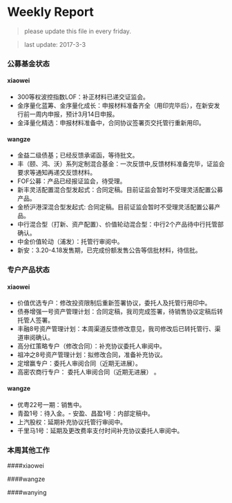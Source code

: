 # Weekly Report

>please update this file in every friday.

>last update: 2017-3-3


### 公募基金状态
#### xiaowei
- 300等权波控指数LOF：补正材料已递交证监会。
- 金序量化蓝筹、金序量化成长：申报材料准备齐全（用印完毕后），在新安发行前一周内申报，预计3月14日申报。
- 金泽量化精选：申报材料准备中，合同协议签署页交托管行重新用印。

#### wangze
- 金益二级债基；已经反馈承诺函，等待批文。
- 丰（颐、鸿、沃）系列定制混合基金：一次反馈中,反馈材料准备完毕，证监会要求等通知再递交反馈材料。
- FOF公募：产品已经报证监会，待受理。
- 新丰灵活配置混合型发起式：合同定稿。目前证监会暂时不受理灵活配置公募产品。
- 金桥沪港深混合型发起式: 合同定稿。目前证监会暂时不受理灵活配置公募产品。
- 中行混合型（打新、资产配置）、价值轮动混合型：中行2个产品待中行托管部确认。
- 中金价值轮动（浦发）：托管行审阅中。
- 新安：3.20-4.18发售期，已完成份额发售公告等信批材料，待信批。

### 专户产品状态
#### xiaowei
- 价值优选专户：修改投资限制后重新签署协议，委托人及托管行用印中。
- 债券增强一号资产管理计划：合同定稿，我司完成签署，待销售协议定稿后转托管人签署。
- 丰融8号资产管理计划：本周渠道反馈修改意见，我司修改后已转托管行、渠道审阅确认。
- 高分红策略专户（修改合同）：补充协议委托人审阅中。
- 祖冲之8号资产管理计划：拟修改合同，准备补充协议。
- 定增赢专户：委托人审阅合同（近期无进展）。
- 高密农商行专户： 委托人审阅合同（近期无进展） 。

#### wangze
- 优粤22号一期：销售中。
- 青盈1号：待入金。- 安盈、昌盈1号：内部定稿中。
- 上汽股权：延期补充协议托管行审阅中。
- 千里马1号：延期及更改费率支付时间补充协议委托人审阅中。

### 本周其他工作
####xiaowei

####wangze

####wanying

